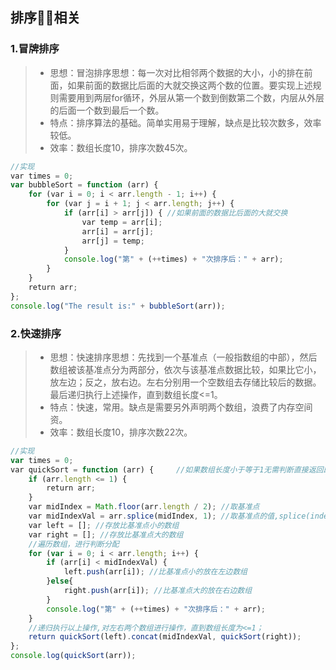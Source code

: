 [//]: # (2017-07-29 js)
## 排序相关

### 1.冒牌排序
>* 思想：冒泡排序思想：每一次对比相邻两个数据的大小，小的排在前面，如果前面的数据比后面的大就交换这两个数的位置。要实现上述规则需要用到两层for循环，外层从第一个数到倒数第二个数，内层从外层的后面一个数到最后一个数。
>* 特点：排序算法的基础。简单实用易于理解，缺点是比较次数多，效率较低。
>* 效率：数组长度10，排序次数45次。 

``` javascript
//实现
var times = 0;
var bubbleSort = function (arr) {
    for (var i = 0; i < arr.length - 1; i++) {        
        for (var j = i + 1; j < arr.length; j++) {            
            if (arr[i] > arr[j]) { //如果前面的数据比后面的大就交换           
                var temp = arr[i];                
                arr[i] = arr[j];                
                arr[j] = temp;            
            }        
            console.log("第" + (++times) + "次排序后：" + arr);        
        }    
    }    
    return arr;
};
console.log("The result is:" + bubbleSort(arr));  
```

### 2.快速排序
>* 思想：快速排序思想：先找到一个基准点（一般指数组的中部），然后数组被该基准点分为两部分，依次与该基准点数据比较，如果比它小，放左边；反之，放右边。左右分别用一个空数组去存储比较后的数据。最后递归执行上述操作，直到数组长度<=1。
>* 特点：快速，常用。缺点是需要另外声明两个数组，浪费了内存空间资。
>* 效率：数组长度10，排序次数22次。 

``` javascript
//实现
var times = 0;
var quickSort = function (arr) {     //如果数组长度小于等于1无需判断直接返回即可  
	if (arr.length <= 1) {        
		return arr;
	}   
	var midIndex = Math.floor(arr.length / 2); //取基准点  
	var midIndexVal = arr.splice(midIndex, 1); //取基准点的值,splice(index,1)函数可以返回数组中被删除的那个数arr[index+1]  
	var left = []; //存放比基准点小的数组  
	var right = []; //存放比基准点大的数组  
	//遍历数组，进行判断分配  
	for (var i = 0; i < arr.length; i++) {        
		if (arr[i] < midIndexVal) {            
			left.push(arr[i]); //比基准点小的放在左边数组  
		}else{            
			right.push(arr[i]); //比基准点大的放在右边数组  
		}        
		console.log("第" + (++times) + "次排序后：" + arr);
	}
	//递归执行以上操作,对左右两个数组进行操作，直到数组长度为<=1；    
	return quickSort(left).concat(midIndexVal, quickSort(right));
};
console.log(quickSort(arr));   
```

